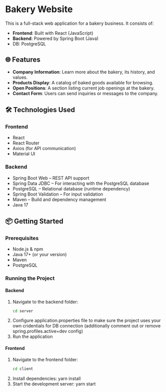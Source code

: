 # Bakery Website

This is a full-stack web application for a bakery business. It consists of:

- **Frontend**: Built with React (JavaScript)
- **Backend**: Powered by Spring Boot (Java)
- DB: PostgreSQL

## 🌐 Features

- **Company Information**: Learn more about the bakery, its history, and values.
- **Products Display**: A catalog of baked goods available for browsing.
- **Open Positions**: A section listing current job openings at the bakery.
- **Contact Form**: Users can send inquiries or messages to the company.

## 🛠️ Technologies Used

### Frontend
- React
- React Router
- Axios (for API communication)
- Material UI 

### Backend
- Spring Boot Web – REST API support
- Spring Data JDBC – For interacting with the PostgreSQL database
- PostgreSQL – Relational database (runtime dependency)
- Spring Boot Validation – For input validation
- Maven – Build and dependency management
- Java 17

## 📦 Getting Started

### Prerequisites
- Node.js & npm
- Java 17+ (or your version)
- Maven
- PostgreSQL

### Running the Project

#### Backend
1. Navigate to the backend folder:
   ```bash
   cd server
2. Configure application.properties file to make sure the project uses your own cridentials for DB connection (additionally comment out or remove  spring.profiles.active=dev config)
3. Run the application

#### Frontend
1. Navigate to the frontend folder:
   ```bash
   cd client
2. Install dependencies:
   yarn install
3. Start the development server:
   yarn start
